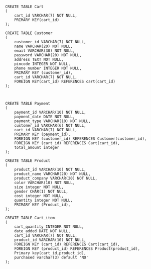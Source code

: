     CREATE TABLE Cart
    (
        cart_id VARCHAR(7) NOT NULL,
        PRIMARY KEY(cart_id)
    );

    CREATE TABLE Customer
    (
        customer_id VARCHAR(7) NOT NULL,
        name VARCHAR(20) NOT NULL,
        email VARCHAR(30) NOT NULL,
        password VARCHAR(20) NOT NULL,
        address TEXT NOT NULL,
        pincode INTEGER NOT NULL,
        phone_number INTEGER NOT NULL,
        PRIMARY KEY (customer_id),
        cart_id VARCHAR(7) NOT NULL,
        FOREIGN KEY(cart_id) REFERENCES cart(cart_id)
    );



    CREATE TABLE Payment
    (
        payment_id VARCHAR(10) NOT NULL,
        payment_date DATE NOT NULL,
        payment_type VARCHAR(10) NOT NULL,
        customer_id VARCHAR(6) NOT NULL,
        cart_id VARCHAR(7) NOT NULL,
        PRIMARY KEY (payment_id),
        FOREIGN KEY (customer_id) REFERENCES Customer(customer_id),
        FOREIGN KEY (cart_id) REFERENCES Cart(cart_id),
        total_amount integer
    );

    CREATE TABLE Product
    (
        product_id VARCHAR(10) NOT NULL,
        product_name VARCHAR(20) NOT NULL,
        product_company VARCHAR(20) NOT NULL,
        color VARCHAR(10) NOT NULL,
        size integer NOT NULL,
        gender CHAR(1) NOT NULL,
        cost integer NOT NULL,
        quantity integer NOT NULL,
        PRIMARY KEY (Product_id),
    );

    CREATE TABLE Cart_item
    (
        cart_quantity INTEGER NOT NULL,
        date_added DATE NOT NULL,
        cart_id VARCHAR(7) NOT NULL,
        product_id VARCHAR(10) NOT NULL,
        FOREIGN KEY (cart_id) REFERENCES Cart(cart_id),
        FOREIGN KEY (product_id) REFERENCES Product(product_id),
        Primary key(cart_id,product_id),
        purchased varchar(3) default 'NO'
    );